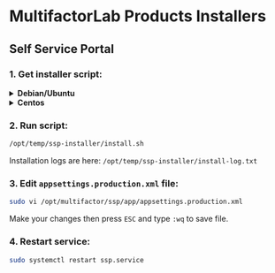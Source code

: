 # MultifactorLab Products Installers

## Self Service Portal

### 1. Get installer script:

<details><summary><b>Debian/Ubuntu</b></summary>

  ```sh
  sudo mkdir -p /opt/temp/ssp-installer && sudo chmod a+w /opt/temp/ssp-installer
  wget -q -O /opt/temp/ssp-installer/install.sh https://raw.githubusercontent.com/MultifactorLab/Install/main/src/ssp/install.sh
  sudo chmod +x /opt/temp/ssp-installer/install.sh
  ```
</details>

<details><summary><b>Centos</b></summary>

  ```sh
  sudo mkdir -p /opt/temp/ssp-installer && sudo chmod a+w /opt/temp/ssp-installer
  sudo yum makecache
  sudo yum install -y wget
  wget -q -O /opt/temp/ssp-installer/install.sh https://raw.githubusercontent.com/MultifactorLab/Install/main/src/ssp/install.sh
  sudo chmod +x /opt/temp/ssp-installer/install.sh
  ```
</details>

### 2. Run script:
```sh
/opt/temp/ssp-installer/install.sh
```
Installation logs are here: `/opt/temp/ssp-installer/install-log.txt`

### 3. Edit `appsettings.production.xml` file:
```sh
sudo vi /opt/multifactor/ssp/app/appsettings.production.xml
```
Make your changes then press `ESC` and type `:wq` to save file.

### 4. Restart service:
```sh
sudo systemctl restart ssp.service
```
